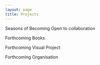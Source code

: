 ```yaml
---
layout: page
title: Projects
---
```


Seasons of Becoming 
Open to collaboration 


Forthcoming Books 

Forthcoming Visual Project 

Forthcoming Organisation 
